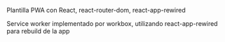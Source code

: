 Plantilla PWA con React, react-router-dom, react-app-rewired

Service worker implementado por workbox, utilizando react-app-rewired para rebuild de la app